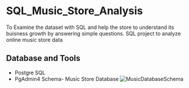 # SQL_Music_Store_Analysis
To Examine the dataset with SQL and help the store to understand its buisness growth by answering simple questions.
SQL project to analyze online music store data
## Database and Tools
* Postgre SQL
* PgAdmin4
Schema- Music Store Database
![MusicDatabaseSchema](https://user-images.githubusercontent.com/112153548/213707717-bfc9f479-52d9-407b-99e1-e94db7ae10a3.png)
